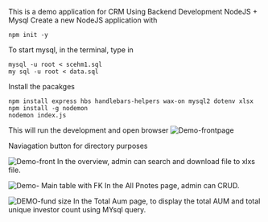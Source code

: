 This is a demo application for CRM Using Backend Development NodeJS + Mysql
Create a new NodeJS application with 
~~~~~
npm init -y
~~~~~~

To start mysql, in the terminal, type in 
~~~~~
mysql -u root < scehm1.sql 
my sql -u root < data.sql
~~~~~~
Install the pacakges
~~~~~
npm install express hbs handlebars-helpers wax-on mysql2 dotenv xlsx
npm install -g nodemon
nodemon index.js
~~~~~~~

This will run the development and open browser
![Demo-frontpage](https://github.com/user-attachments/assets/0c2526c0-5593-4265-a21d-5e77e9720a0c)

Naviagation button for directory purposes

![Demo-front](https://github.com/user-attachments/assets/8e10e706-bd1b-4808-8580-260c2b73f722)
In the overview, admin can search and download file to xlxs file.

![Demo- Main table with FK](https://github.com/user-attachments/assets/7d8f70af-d5b7-493d-9dac-d2d15fcda173)
In the All Pnotes page, admin can CRUD. 

![DEMO-fund size](https://github.com/user-attachments/assets/8b696ee6-6d7d-4005-8d18-0f338463606c)
In the Total Aum page, to display the total AUM and total unique investor count using MYsql query.


